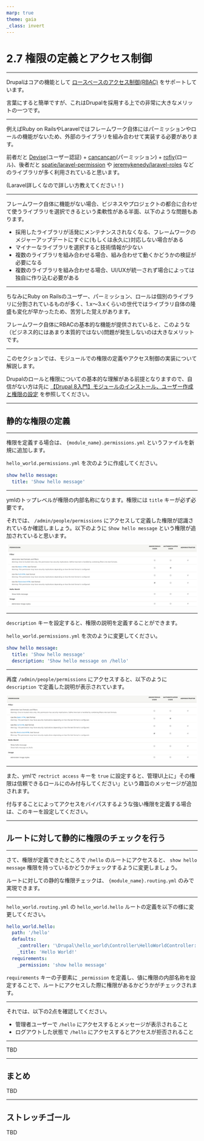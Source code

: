 ```yaml
---
marp: true
theme: gaia
_class: invert
---
```


<!-- _class: lead -->
# 2.7 権限の定義とアクセス制御

---

Drupalはコアの機能として [ロースベースのアクセス制御(RBAC)](https://en.wikipedia.org/wiki/Role-based_access_control) をサポートしています。

言葉にすると簡単ですが、これはDrupalを採用する上での非常に大きなメリットの一つです。

---

例えばRuby on RailsやLaravelではフレームワーク自体にはパーミッションやロールの機能がないため、外部のライブラリを組み合わせて実装する必要があります。

前者だと [Devise](https://github.com/heartcombo/devise)(ユーザー認証) + [cancancan](https://github.com/CanCanCommunity/cancancan)(パーミッション) + [rofiy](https://github.com/RolifyCommunity/rolify)(ロール)、後者だと [spatie/laravel-permission](https://github.com/spatie/laravel-permission) や [jeremykenedy/laravel-roles](https://github.com/jeremykenedy/laravel-roles) などのライブラリが多く利用されていると思います。

(Laravel詳しくなので詳しい方教えてください！)

---

フレームワーク自体に機能がない場合、ビジネスやプロジェクトの都合に合わせて使うライブラリを選択できるという柔軟性がある半面、以下のような問題もあります。

- 採用したライブラリが活発にメンテナンスされなくなる、フレームワークのメジャーアップデートにすぐに(もしくは永久に)対応しない場合がある
- マイナーなライブラリを選択すると技術情報が少ない
- 複数のライブラリを組み合わせる場合、組み合わせて動くかどうかの検証が必要になる
- 複数のライブラリを組み合わせる場合、UI/UXが統一されず場合によっては独自に作り込む必要がある

---

ちなみにRuby on Railsのユーザー、パーミッション、ロールは個別のライブラリに分割されているものが多く、1.x〜3.xくらいの世代ではライブラリ自体の隆盛も変化が早かったため、苦労した覚えがあります。

フレームワーク自体にRBACの基本的な機能が提供されていると、このような（ビジネス的にはあまり本質的ではない)問題が発生しないのは大きなメリットです。

---

このセクションでは、モジュールでの権限の定義やアクセス制御の実装について解説します。

Drupalのロールと権限についての基本的な理解がある前提となりますので、自信がない方は先に [【Drupal 8入門】モジュールのインストール、ユーザー作成と権限の設定](https://thinkit.co.jp/article/10082?page=0%2C2) を参照してください。

---

<!-- _class: lead -->
## 静的な権限の定義

---

権限を定義する場合は、 `{module_name}.permissions.yml` というファイルを新規に追加します。

`hello_world.permissions.yml` を次のように作成してください。

```yml
show hello message:
  title: 'Show hello message'
```

---

ymlのトップレベルが権限の内部名称になります。権限には `title` キーが必ず必要です。

それでは、 `/admin/people/permissions` にアクセスして定義した権限が認識されているか確認しましょう。以下のように `Show hello message` という権限が追加されていると思います。

![width:1100px](../assets/02_module_basics/07_permission_and_access_control/permissoin_show_hello_message_1.png)

---

`description` キーを設定すると、権限の説明を定義することができます。

`hello_world.permissions.yml` を次のように変更してください。

```yml
show hello message:
  title: 'Show hello message'
  description: 'Show hello message on /hello'
```

---

再度 `/admin/people/permissions` にアクセスすると、以下のように `description`  で定義した説明が表示されています。

![width:1100px](../assets/02_module_basics/07_permission_and_access_control/permissoin_show_hello_message_2.png)

---

また、ymlで `rectrict access` キーを `true` に設定すると、管理UI上に」その権限は信頼できるロールにのみ付与してください」という趣旨のメッセージが追加されます。

付与することによってアクセスをバイパスするような強い権限を定義する場合は、このキーを設定してください。

---

<!-- _class: lead -->
## ルートに対して静的に権限のチェックを行う

---

さて、権限が定義できたところで `/hello` のルートにアクセスると、 `show hello message` 権限を持っているかどうかチェックするように変更しましょう。

ルートに対しての静的な権限チェックは、 `{module_name}.routing.yml` のみで実現できます。

---

`hello_world.routing.yml` の `hello_world.hello` ルートの定義を以下の様に変更してください。

```yml
hello_world.hello:
  path: '/hello'
  defaults:
    _controller: '\Drupal\hello_world\Controller\HelloWorldController::helloWorld'
    _title: 'Hello World!'
  requirements:
    _permission: 'show hello message'
```

`requirements` キーの子要素に `_permission` を定義し、値に権限の内部名称を設定することで、ルートにアクセスした際に権限があるかどうかがチェックされます。

---

それでは、以下の2点を確認してください。
- 管理者ユーザーで `/hello` にアクセスするとメッセージが表示されること
- ログアウトした状態で `/hello` にアクセスするとアクセスが拒否されること

---

TBD

---

## まとめ

TBD

---

## ストレッチゴール

TBD